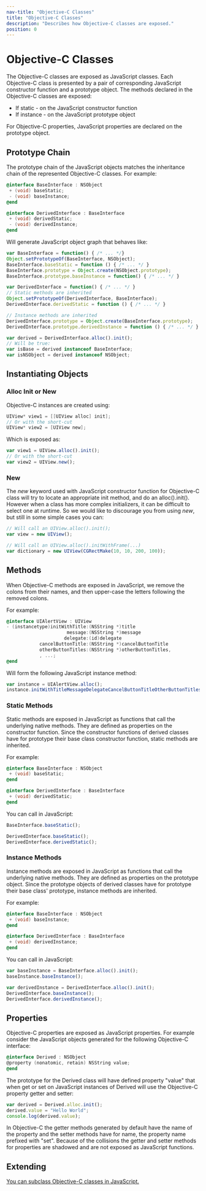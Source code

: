 ```yaml
---
nav-title: "Objective-C Classes"
title: "Objective-C Classes"
description: "Describes how Objective-C classes are exposed."
position: 0
---
```


# Objective-C Classes
The Objective-C classes are exposed as JavaScript classes. Each Objective-C class is presented by a pair of corresponding JavaScript constructor function and a prototype object. The methods declared in the Objective-C classes are exposed:
 - If static - on the JavaScript constructor function
 - If instance - on the JavaScript prototype object

For Objective-C properties, JavaScript properties are declared on the prototype object.

## Prototype Chain
The prototype chain of the JavaScript objects matches the inheritance chain of the represented Objective-C classes. For example:

``` Objective-C
@interface BaseInterface : NSObject
 + (void) baseStatic;
 - (void) baseInstance;
@end

@interface DerivedInterface : BaseInterface
 + (void) derivedStatic;
 - (void) derivedInstance;
@end
```

Will generate JavaScript object graph that behaves like:

``` JavaScript
var BaseInterface = function() { /* ... */}
Object.setPrototypeOf(BaseInterface, NSObject);
BaseInterface.baseStatic = function () { /* ... */ }
BaseInterface.prototype = Object.create(NSObject.prototype);
BaseInterface.prototype.baseInstance = function() { /* ... */ }

var DerivedInterface = function() { /* ... */ }
// Static methods are inherited
Object.setPrototypeOf(DerivedInterface, BaseInterface);
DerivedInterface.derivedStatic = function () { /* ... */ }

// Instance methods are inherited
DerivedInterface.prototype = Object.create(BaseInterface.prototype);
DerivedInterface.prototype.derivedInstance = function () { /* ... */ }

var derived = DerivedInterface.alloc().init();
// Will be true:
var isBase = derived instanceof BaseInterface;
var isNSObject = derived instanceof NSObject;
```

## Instantiating Objects

### Alloc Init or New
Objective-C instances are created using:
``` Objective-C
UIView* view1 = [[UIView alloc] init];
// Or with the short-cut
UIView* view2 = [UIView new];
```

Which is exposed as:
``` JavaScript
var view1 = UIView.alloc().init();
// Or with the short-cut
var view2 = UIView.new();
```

### New
The *new* keyword used with JavaScript constructor function for Objective-C class will try to locate an appropriate init method, and do an alloc().init(). However when a class has more complex initializers, it can be difficult to select one at runtime. So we would like to discourage you from using *new*, but still in some simple cases you can:

``` JavaScript
// Will call an UIView.alloc().init();
var view = new UIView();

// Will call an UIView.alloc().initWithFrame(...)
var dictionary = new UIView(CGRectMake(10, 10, 200, 100));
```

## Methods
When Objective-C methods are exposed in JavaScript, we remove the colons from their names, and then upper-case the letters following the removed colons.

For example:
``` Objective-C
@interface UIAlertView : UIView
- (instancetype)initWithTitle:(NSString *)title
                      message:(NSString *)message
                     delegate:(id)delegate
            cancelButtonTitle:(NSString *)cancelButtonTitle
            otherButtonTitles:(NSString *)otherButtonTitles,
            , ...;
@end
```
Will form the following JavaScript instance method:
``` JavaScript
var instance = UIAlertView.alloc();
instance.initWithTitleMessageDelegateCancelButtonTitleOtherButtonTitles("Title", "Message", null, "OK", null);
```

### Static Methods
Static methods are exposed in JavaScript as functions that call the underlying native methods. They are defined as properties on the constructor function. Since the constructor functions of derived classes have for prototype their base class constructor function, static methods are inherited.

For example:
``` Objective-C
@interface BaseInterface : NSObject
 + (void) baseStatic;
@end

@interface DerivedInterface : BaseInterface
 + (void) derivedStatic;
@end
```

You can call in JavaScript:
``` JavaScript
BaseInterface.baseStatic();

DerivedInterface.baseStatic();
DerivedInterface.derivedStatic();
```

### Instance Methods
Instance methods are exposed in JavaScript as functions that call the underlying native methods. They are defined as properties on the prototype object. Since the prototype objects of derived classes have for prototype their base class' prototype, instance methods are inherited.

For example:
``` Objective-C
@interface BaseInterface : NSObject
 + (void) baseInstance;
@end

@interface DerivedInterface : BaseInterface
 + (void) derivedInstance;
@end
```

You can call in JavaScript:
``` JavaScript
var baseInstance = BaseInterface.alloc().init();
baseInstance.baseInstance();

var derivedInstance = DerivedInterface.alloc().init();
DerivedInterface.baseInstance();
DerivedInterface.derivedInstance();
```

## Properties
Objective-C properties are exposed as JavaScript properties. For example consider the JavaScript objects generated for the following Objective-C interface:
``` Objective-C
@interface Derived : NSObject
@property (nonatomic, retain) NSString value;
@end
```

The prototype for the Derived class will have defined property "value" that when get or set on JavaScript instances of Derived will use the Objective-C property getter and setter:
``` JavaScript
var derived = Derived.alloc.init();
derived.value = "Hello World";
console.log(derived.value);
```

In Objective-C the getter methods generated by default have the name of the property and the setter methods have for name, the property name prefixed with "set". Because of the collisions the getter and setter methods for properties are shadowed and are not exposed as JavaScript functions.

## Extending
[You can subclass Objective-C classes in JavaScript.](../Extending.md)











